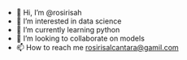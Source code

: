 - 👋 Hi, I’m @rosirisah
- 👀 I’m interested in data science
- 🌱 I’m currently learning python
- 💞️ I’m looking to collaborate on models
- 📫 How to reach me rosirisalcantara@gamil.com

<!---
rosirisah/rosirisah is a ✨ special ✨ repository because its `README.md` (this file) appears on your GitHub profile.
You can click the Preview link to take a look at your changes.
--->
